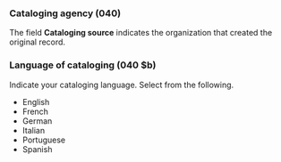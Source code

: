 ### Cataloging agency (040)

The field **Cataloging source** indicates the organization that created the original record.

### Language of cataloging (040 $b)

Indicate your cataloging language. Select from the following.
- English
- French
- German
- Italian
- Portuguese
- Spanish   
